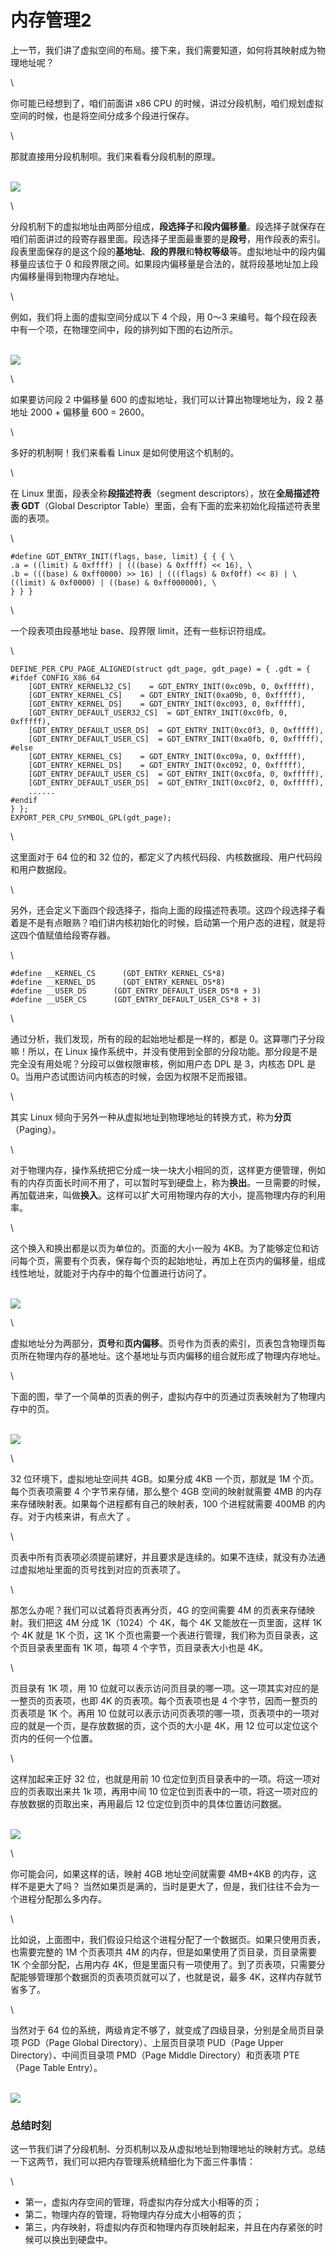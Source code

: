 # 内存管理2

上一节，我们讲了虚拟空间的布局。接下来，我们需要知道，如何将其映射成为物理地址呢？

\


你可能已经想到了，咱们前面讲 x86 CPU 的时候，讲过分段机制，咱们规划虚拟空间的时候，也是将空间分成多个段进行保存。

\


那就直接用分段机制呗。我们来看看分段机制的原理。

\
![](<../.gitbook/assets/image (1).png>)

\


分段机制下的虚拟地址由两部分组成，**段选择子**和**段内偏移量**。段选择子就保存在咱们前面讲过的段寄存器里面。段选择子里面最重要的是**段号**，用作段表的索引。段表里面保存的是这个段的**基地址**、**段的界限**和**特权等级**等。虚拟地址中的段内偏移量应该位于 0 和段界限之间。如果段内偏移量是合法的，就将段基地址加上段内偏移量得到物理内存地址。

\


例如，我们将上面的虚拟空间分成以下 4 个段，用 0～3 来编号。每个段在段表中有一个项，在物理空间中，段的排列如下图的右边所示。

\
![](<../.gitbook/assets/image (2).png>)

\


如果要访问段 2 中偏移量 600 的虚拟地址，我们可以计算出物理地址为，段 2 基地址 2000 + 偏移量 600 = 2600。

\


多好的机制啊！我们来看看 Linux 是如何使用这个机制的。

\


在 Linux 里面，段表全称**段描述符表**（segment descriptors），放在**全局描述符表 GDT**（Global Descriptor Table）里面，会有下面的宏来初始化段描述符表里面的表项。

\


```
#define GDT_ENTRY_INIT(flags, base, limit) { { { \    
.a = ((limit) & 0xffff) | (((base) & 0xffff) << 16), \    
.b = (((base) & 0xff0000) >> 16) | (((flags) & 0xf0ff) << 8) | \      
((limit) & 0xf0000) | ((base) & 0xff000000), \  
} } }
```

\


一个段表项由段基地址 base、段界限 limit，还有一些标识符组成。

\


```
DEFINE_PER_CPU_PAGE_ALIGNED(struct gdt_page, gdt_page) = { .gdt = {
#ifdef CONFIG_X86_64  
    [GDT_ENTRY_KERNEL32_CS]    = GDT_ENTRY_INIT(0xc09b, 0, 0xfffff),
    [GDT_ENTRY_KERNEL_CS]    = GDT_ENTRY_INIT(0xa09b, 0, 0xfffff),
    [GDT_ENTRY_KERNEL_DS]    = GDT_ENTRY_INIT(0xc093, 0, 0xfffff),  
    [GDT_ENTRY_DEFAULT_USER32_CS]  = GDT_ENTRY_INIT(0xc0fb, 0, 0xfffff),  
    [GDT_ENTRY_DEFAULT_USER_DS]  = GDT_ENTRY_INIT(0xc0f3, 0, 0xfffff),  
    [GDT_ENTRY_DEFAULT_USER_CS]  = GDT_ENTRY_INIT(0xa0fb, 0, 0xfffff),
#else  
    [GDT_ENTRY_KERNEL_CS]    = GDT_ENTRY_INIT(0xc09a, 0, 0xfffff),  
    [GDT_ENTRY_KERNEL_DS]    = GDT_ENTRY_INIT(0xc092, 0, 0xfffff),  
    [GDT_ENTRY_DEFAULT_USER_CS]  = GDT_ENTRY_INIT(0xc0fa, 0, 0xfffff),  
    [GDT_ENTRY_DEFAULT_USER_DS]  = GDT_ENTRY_INIT(0xc0f2, 0, 0xfffff),
    ......
#endif
} };
EXPORT_PER_CPU_SYMBOL_GPL(gdt_page);
```

\


这里面对于 64 位的和 32 位的，都定义了内核代码段、内核数据段、用户代码段和用户数据段。

\


另外，还会定义下面四个段选择子，指向上面的段描述符表项。这四个段选择子看着是不是有点眼熟？咱们讲内核初始化的时候，启动第一个用户态的进程，就是将这四个值赋值给段寄存器。

\


```
#define __KERNEL_CS      (GDT_ENTRY_KERNEL_CS*8)
#define __KERNEL_DS      (GDT_ENTRY_KERNEL_DS*8)
#define __USER_DS      (GDT_ENTRY_DEFAULT_USER_DS*8 + 3)
#define __USER_CS      (GDT_ENTRY_DEFAULT_USER_CS*8 + 3)
```

\


通过分析，我们发现，所有的段的起始地址都是一样的，都是 0。这算哪门子分段嘛！所以，在 Linux 操作系统中，并没有使用到全部的分段功能。那分段是不是完全没有用处呢？分段可以做权限审核，例如用户态 DPL 是 3，内核态 DPL 是 0。当用户态试图访问内核态的时候，会因为权限不足而报错。

\


其实 Linux 倾向于另外一种从虚拟地址到物理地址的转换方式，称为**分页**（Paging）。

\


对于物理内存，操作系统把它分成一块一块大小相同的页，这样更方便管理，例如有的内存页面长时间不用了，可以暂时写到硬盘上，称为**换出**。一旦需要的时候，再加载进来，叫做**换入**。这样可以扩大可用物理内存的大小，提高物理内存的利用率。

\


这个换入和换出都是以页为单位的。页面的大小一般为 4KB。为了能够定位和访问每个页，需要有个页表，保存每个页的起始地址，再加上在页内的偏移量，组成线性地址，就能对于内存中的每个位置进行访问了。

\
![](<../.gitbook/assets/image (3).png>)

\


虚拟地址分为两部分，**页号**和**页内偏移**。页号作为页表的索引，页表包含物理页每页所在物理内存的基地址。这个基地址与页内偏移的组合就形成了物理内存地址。

\


下面的图，举了一个简单的页表的例子，虚拟内存中的页通过页表映射为了物理内存中的页。

\
![](<../.gitbook/assets/image (4).png>)

\


32 位环境下，虚拟地址空间共 4GB。如果分成 4KB 一个页，那就是 1M 个页。每个页表项需要 4 个字节来存储，那么整个 4GB 空间的映射就需要 4MB 的内存来存储映射表。如果每个进程都有自己的映射表，100 个进程就需要 400MB 的内存。对于内核来讲，有点大了 。

\


页表中所有页表项必须提前建好，并且要求是连续的。如果不连续，就没有办法通过虚拟地址里面的页号找到对应的页表项了。

\


那怎么办呢？我们可以试着将页表再分页，4G 的空间需要 4M 的页表来存储映射。我们把这 4M 分成 1K（1024）个 4K，每个 4K 又能放在一页里面，这样 1K 个 4K 就是 1K 个页，这 1K 个页也需要一个表进行管理，我们称为页目录表，这个页目录表里面有 1K 项，每项 4 个字节，页目录表大小也是 4K。

\


页目录有 1K 项，用 10 位就可以表示访问页目录的哪一项。这一项其实对应的是一整页的页表项，也即 4K 的页表项。每个页表项也是 4 个字节，因而一整页的页表项是 1K 个。再用 10 位就可以表示访问页表项的哪一项，页表项中的一项对应的就是一个页，是存放数据的页，这个页的大小是 4K，用 12 位可以定位这个页内的任何一个位置。

\


这样加起来正好 32 位，也就是用前 10 位定位到页目录表中的一项。将这一项对应的页表取出来共 1k 项，再用中间 10 位定位到页表中的一项，将这一项对应的存放数据的页取出来，再用最后 12 位定位到页中的具体位置访问数据。

\
![](<../.gitbook/assets/image (5).png>)

\


你可能会问，如果这样的话，映射 4GB 地址空间就需要 4MB+4KB 的内存，这样不是更大了吗？ 当然如果页是满的，当时是更大了，但是，我们往往不会为一个进程分配那么多内存。

\


比如说，上面图中，我们假设只给这个进程分配了一个数据页。如果只使用页表，也需要完整的 1M 个页表项共 4M 的内存，但是如果使用了页目录，页目录需要 1K 个全部分配，占用内存 4K，但是里面只有一项使用了。到了页表项，只需要分配能够管理那个数据页的页表项页就可以了，也就是说，最多 4K，这样内存就节省多了。

\


当然对于 64 位的系统，两级肯定不够了，就变成了四级目录，分别是全局页目录项 PGD（Page Global Directory）、上层页目录项 PUD（Page Upper Directory）、中间页目录项 PMD（Page Middle Directory）和页表项 PTE（Page Table Entry）。

\
![](<../.gitbook/assets/image (6).png>)

### 总结时刻

这一节我们讲了分段机制、分页机制以及从虚拟地址到物理地址的映射方式。总结一下这两节，我们可以把内存管理系统精细化为下面三件事情：

\


* 第一，虚拟内存空间的管理，将虚拟内存分成大小相等的页；
* 第二，物理内存的管理，将物理内存分成大小相等的页；
* 第三，内存映射，将虚拟内存页和物理内存页映射起来，并且在内存紧张的时候可以换出到硬盘中。
